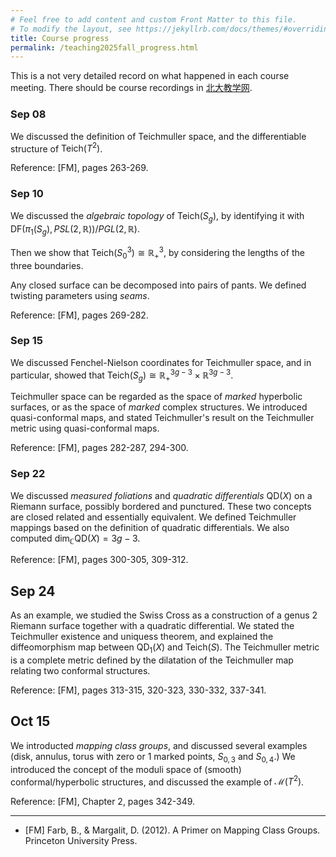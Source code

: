 ```yaml
---
# Feel free to add content and custom Front Matter to this file.
# To modify the layout, see https://jekyllrb.com/docs/themes/#overriding-theme-defaults
title: Course progress
permalink: /teaching2025fall_progress.html
---
```


<style>
  #main {
    font-size: 85%; /* Adjust this percentage as you like */
  }
</style>

This is a not very detailed record on what happened in each course meeting. There should be course recordings in [北大教学网](https://course.pku.edu.cn).

### Sep 08

We discussed the definition of Teichmuller space, and the differentiable structure of $\mathrm{Teich}(T^2)$. 

Reference: [FM], pages 263-269. 


### Sep 10

We discussed the *algebraic topology* of $\mathrm{Teich}(S_g)$, by identifying it with $\mathrm{DF}(\pi_1(S_g),PSL(2,\mathbb R))/PGL(2,\mathbb R)$.

Then we show that $\mathrm{Teich}(S_0^3)\cong\mathbb R^3_+$, by considering the lengths of the three boundaries.

Any closed surface can be decomposed into pairs of pants. We defined twisting parameters using *seams*. 

Reference: [FM], pages 269-282.

### Sep 15

We discussed Fenchel-Nielson coordinates for Teichmuller space, and in particular, showed that $\mathrm{Teich}(S_g)\cong \mathbb R^{3g-3}_+\times \mathbb R^{3g-3}$.

Teichmuller space can be regarded as the space of *marked* hyperbolic surfaces, or as the space of *marked* complex structures. We introduced quasi-conformal maps, and stated Teichmuller's result on the Teichmuller metric using quasi-conformal maps.

Reference: [FM], pages 282-287, 294-300.

### Sep 22

We discussed *measured foliations* and *quadratic differentials* $\mathrm{QD}(X)$ on a Riemann surface, possibly bordered and punctured. These two concepts are closed related and essentially equivalent. We defined Teichmuller mappings based on the definition of quadratic differentials. We also computed $\mathrm{dim}_{\mathbb C} \mathrm{QD}(X)=3g-3$. 

Reference: [FM], pages 300-305, 309-312.

## Sep 24

As an example, we studied the Swiss Cross as a construction of a genus $2$ Riemann surface together with a quadratic differential. We stated the Teichmuller existence and uniquess theorem, and explained the diffeomorphism map between $\mathrm{QD}_1(X)$ and $\mathrm{Teich}(S)$. The Teichmuller metric is a complete metric defined by the dilatation of the Teichmuller map relating two conformal structures. 

Reference: [FM], pages 313-315, 320-323, 330-332, 337-341.

## Oct 15

We introducted *mapping class groups*, and discussed several examples (disk, annulus, torus with zero or $1$ marked points, $S_{0,3}$ and $S_{0,4}$.) We introduced the concept of the moduli space of (smooth) conformal/hyperbolic structures, and discussed the example of $\mathcal M(T^2)$.

Reference: [FM], Chapter 2, pages 342-349.

---

- [FM] Farb, B., & Margalit, D. (2012). A Primer on Mapping Class Groups. Princeton University Press.
